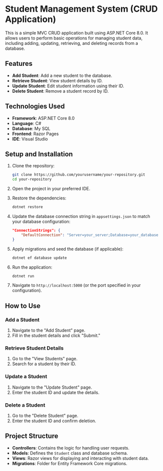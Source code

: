 


# Student Management System (CRUD Application)

This is a simple MVC CRUD application built using ASP.NET Core 8.0. It allows users to perform basic operations for managing student data, including adding, updating, retrieving, and deleting records from a database.

## Features

- **Add Student**: Add a new student to the database.
- **Retrieve Student**: View student details by ID.
- **Update Student**: Edit student information using their ID.
- **Delete Student**: Remove a student record by ID.

## Technologies Used

- **Framework**: ASP.NET Core 8.0
- **Language**: C#
- **Database**: My SQL
- **Frontend**: Razor Pages 
- **IDE**: Visual Studio

## Setup and Installation

1. Clone the repository:
   ```bash
   git clone https://github.com/yourusername/your-repository.git
   cd your-repository
   ```

2. Open the project in your preferred IDE.

3. Restore the dependencies:
   ```bash
   dotnet restore
   ```

4. Update the database connection string in `appsettings.json` to match your database configuration:
   ```json
   "ConnectionStrings": {
       "DefaultConnection": "Server=your_server;Database=your_database;Trusted_Connection=True;MultipleActiveResultSets=true"
   }
   ```

5. Apply migrations and seed the database (if applicable):
   ```bash
   dotnet ef database update
   ```

6. Run the application:
   ```bash
   dotnet run
   ```

7. Navigate to `http://localhost:5000` (or the port specified in your configuration).

## How to Use

### Add a Student
1. Navigate to the "Add Student" page.
2. Fill in the student details and click "Submit."

### Retrieve Student Details
1. Go to the "View Students" page.
2. Search for a student by their ID.

### Update a Student
1. Navigate to the "Update Student" page.
2. Enter the student ID and update the details.

### Delete a Student
1. Go to the "Delete Student" page.
2. Enter the student ID and confirm deletion.

## Project Structure

- **Controllers**: Contains the logic for handling user requests.
- **Models**: Defines the `Student` class and database schema.
- **Views**: Razor views for displaying and interacting with student data.
- **Migrations**: Folder for Entity Framework Core migrations.

